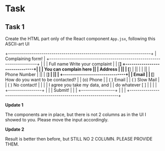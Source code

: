# Task

## Task 1

Create the HTML part only of the React component `App.jsx`, following this ASCII-art UI

+------------------------------------------------------------------------+
|                          Complaining form!                             |
+------------------------------------------------------------------------+
|                                                                        |
|  Full name                            Write your complaint             |
|  [________________________]           +-------------------------------+|
|                                       | You can complain here         ||
|  Address                              |                               ||
|  [________________________]           |                               ||
|                                       |                               ||
|  Phone Number                         |                               ||
|  [________________________]           |                               ||
|                                       +-------------------------------+|
|  Email                                                                 |
|  [________________________]           How do you want to be contacted? |
|                                       (o) Phone                        |
|                                       ( ) Email                        |
|                                       ( ) Slow Mail                    |
|                                       ( ) No contact!                  |
|                                                                        |
|                                       I agree you take my data, and    |
|                                       do whatever [ ]                  |
|                                                                        |
|                                       +-----------------+              |
|                                       |    Submit!      |              |
|                                       +-----------------+              |
|                                                                        |
+------------------------------------------------------------------------+

**Update 1**

The components are in place, but there is not 2 columns as in the UI I 
showed to you. Please move the input accordingly.

**Update 2**

Result is better then before, but STILL NO 2 COLUMN. PLEASE PROVIDE THEM.